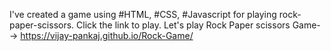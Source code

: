 I've created a game using #HTML, #CSS, #Javascript for playing rock-paper-scissors. 
Click the link to play.
Let's play Rock Paper scissors Game--> https://vijay-pankaj.github.io/Rock-Game/
